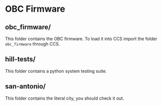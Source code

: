 # OBC Firmware

## obc_firmware/

This folder contains the OBC firmware. To load it into CCS import the folder `obc_firmware` through CCS.

## hill-tests/

This folder contains a python system testing suite.

## san-antonio/

This folder contains the literal city, you should check it out.
